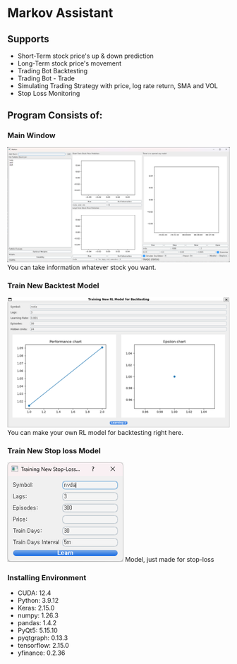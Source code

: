 # Markov Assistant

## Supports
* Short-Term stock price's up & down prediction
* Long-Term stock price's movement
* Trading Bot Backtesting
* Trading Bot - Trade
* Simulating Trading Strategy with price, log rate return, SMA and VOL
* Stop Loss Monitoring

## Program Consists of:

### Main Window
![MainWindow](./readme_resources/main_window.png)
You can take information whatever stock you want.

### Train New Backtest Model
![TrainNewRLWindow](./readme_resources/newrlmodel_window.png)
You can make your own RL model for backtesting right here.

### Train New Stop loss Model
![TrainStoplossModelWindow](./readme_resources/new_stoploss_model_window.png)
Model, just made for stop-loss

### Installing Environment
* CUDA: 12.4
* Python: 3.9.12
* Keras: 2.15.0
* numpy: 1.26.3
* pandas: 1.4.2
* PyQt5: 5.15.10
* pyqtgraph: 0.13.3
* tensorflow: 2.15.0
* yfinance: 0.2.36